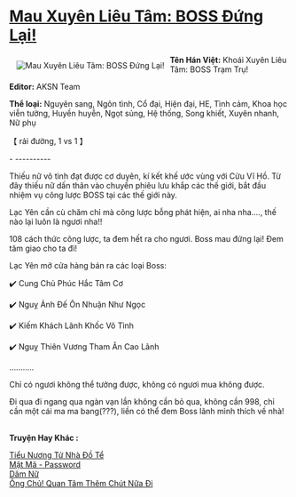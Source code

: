 <a href="https://utruyen.com/truyen/mau-xuyen-lieu-tam-boss-dung-lai/19117/" title="Mau Xuyên Liêu Tâm: BOSS Đứng Lại!"><h1>Mau Xuyên Liêu Tâm: BOSS Đứng Lại!</h1></a><div style="display:table"><img align="right" style="float: left; padding: 10px;" src="https://utruyen.com/images/story/200x260/mau-xuyen-lieu-tam-boss-dung-lai.jpg" alt="Mau Xuyên Liêu Tâm: BOSS Đứng Lại!"><b>Tên Hán Việt:</b> Khoái Xuyên Liêu Tâm: BOSS Trạm Trụ!<p></p><b>Editor:</b> AKSN Team<p></p><b>Thể loại:</b> Nguyên sang, Ngôn tình, Cổ đại, Hiện đại, HE, Tình cảm, Khoa học viễn tưởng, Huyền huyễn, Ngọt sủng, Hệ thống, Song khiết, Xuyên nhanh, Nữ phụ<p></p>【 rải đường, 1 vs 1 】<p></p>- ----------<p></p>Thiếu nữ vô tình đạt được cơ duyên, kí kết khế ước vùng với Cửu Vĩ Hồ. Từ đây thiếu nữ dấn thân vào chuyến phiêu lưu khắp các thế giới, bắt đầu nhiệm vụ công lược BOSS tại các thế giới này.<p></p>Lạc Yên cần cù chăm chỉ mà công lược bỗng phát hiện, ai nha nha...., thế nào lại luôn là ngươi nha!!<p></p>108 cách thức công lược, ta đem hết ra cho ngươi. Boss mau đứng lại! Đem tâm giao cho ta đi!<p></p>Lạc Yên mở cửa hàng bán ra các loại Boss:<p></p>✔️ Cung Chủ Phúc Hắc Tâm Cơ<p></p>✔️ Nguỵ Ảnh Đế Ôn Nhuận Như Ngọc<p></p>✔️ Kiếm Khách Lãnh Khốc Vô Tình<p></p>✔️ Nguỵ Thiên Vương Tham Ăn Cao Lãnh<p></p>...........<p></p>Chỉ có ngươi không thể tưởng được, không có ngươi mua không được.<p></p>Đi qua đi ngang qua ngàn vạn lần không cần bỏ qua, không cần 998, chỉ cần một cái ma ma bang(???), liền có thể đem Boss lãnh mình thích về nhà!</div><p><br><b>Truyện Hay Khác :</b></p><a href="https://utruyen.com/truyen/tieu-nuong-tu-nha-do-te/19098/" alt="Tiểu Nương Tử Nhà Đồ Tể">Tiểu Nương Tử Nhà Đồ Tể</a><br/><a href="https://truyenngontinhay.wordpress.com/2019/10/03/mat-ma-password/" alt="Mật Mã - Password">Mật Mã - Password</a><br/><a href="https://truyenngontinhay.wordpress.com/2019/10/03/dam-nu/" alt="Dâm Nữ">Dâm Nữ</a><br/><a href="https://github.com/quanluxury/ngontinhhot/tree/master/truyenhay/20314/" alt="Ông Chủ! Quan Tâm Thêm Chút Nữa Đi">Ông Chủ! Quan Tâm Thêm Chút Nữa Đi</a><br/>
